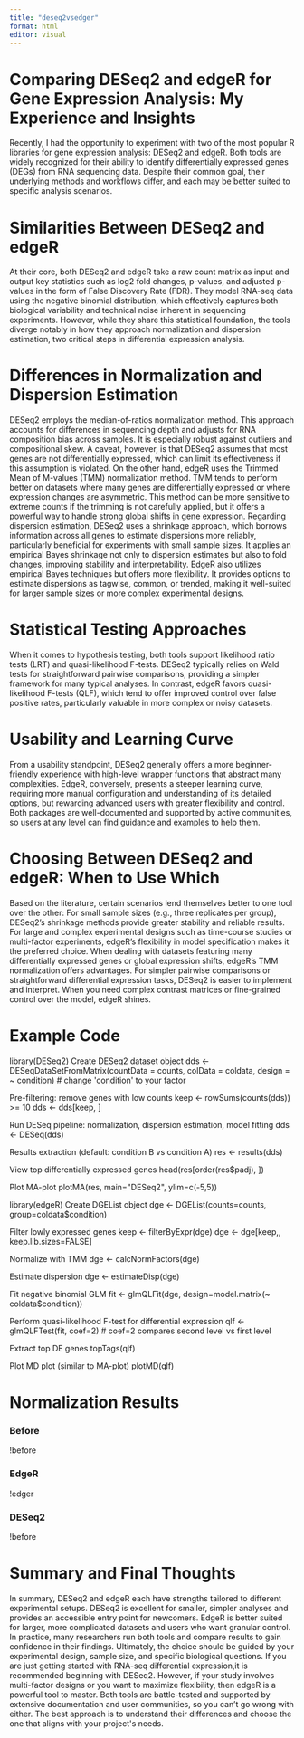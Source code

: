 ```yaml
---
title: "deseq2vsedger"
format: html
editor: visual
---
```

# Comparing DESeq2 and edgeR for Gene Expression Analysis: My Experience and Insights

  Recently, I had the opportunity to experiment with two of the most popular R libraries for gene expression analysis: DESeq2 and edgeR. Both tools are widely recognized for their ability to identify differentially expressed genes (DEGs) from RNA sequencing data. Despite their common goal, their underlying methods and workflows differ, and each may be better suited to specific analysis scenarios.
  
# Similarities Between DESeq2 and edgeR
  At their core, both DESeq2 and edgeR take a raw count matrix as input and output key statistics such as log2 fold changes, p-values, and adjusted p-values in the form of False Discovery Rate (FDR). They model RNA-seq data using the negative binomial distribution, which effectively captures both biological variability and technical noise inherent in sequencing experiments.
  However, while they share this statistical foundation, the tools diverge notably in how they approach normalization and dispersion estimation, two critical steps in differential expression analysis.

# Differences in Normalization and Dispersion Estimation

  DESeq2 employs the median-of-ratios normalization method. This approach accounts for differences in sequencing depth and adjusts for RNA composition bias across samples. It is especially robust against outliers and compositional skew.   A caveat, however, is that DESeq2 assumes that most genes are not differentially expressed, which can limit its effectiveness if this assumption is violated.
  On the other hand, edgeR uses the Trimmed Mean of M-values (TMM) normalization method. TMM tends to perform better on datasets where many genes are differentially expressed or where expression changes are asymmetric. This method can be more sensitive to extreme counts if the trimming is not carefully applied, but it offers a powerful way to handle strong global shifts in gene expression.
  Regarding dispersion estimation, DESeq2 uses a shrinkage approach, which borrows information across all genes to estimate dispersions more reliably, particularly beneficial for experiments with small sample sizes. It applies an empirical Bayes shrinkage not only to dispersion estimates but also to fold changes, improving stability and interpretability.
  EdgeR also utilizes empirical Bayes techniques but offers more flexibility. It provides options to estimate dispersions as tagwise, common, or trended, making it well-suited for larger sample sizes or more complex experimental designs.

# Statistical Testing Approaches
  When it comes to hypothesis testing, both tools support likelihood ratio tests (LRT) and quasi-likelihood F-tests. DESeq2 typically relies on Wald tests for straightforward pairwise comparisons, providing a simpler framework for many typical analyses. In contrast, edgeR favors quasi-likelihood F-tests (QLF), which tend to offer improved control over false positive rates, particularly valuable in more complex or noisy datasets.
  
# Usability and Learning Curve
  From a usability standpoint, DESeq2 generally offers a more beginner-friendly experience with high-level wrapper functions that abstract many complexities. EdgeR, conversely, presents a steeper learning curve, requiring more manual configuration and understanding of its detailed options, but rewarding advanced users with greater flexibility and control.
  Both packages are well-documented and supported by active communities, so users at any level can find guidance and examples to help them.
  
# Choosing Between DESeq2 and edgeR: When to Use Which
  Based on the literature, certain scenarios lend themselves better to one tool over the other:
For small sample sizes (e.g., three replicates per group), DESeq2’s shrinkage methods provide greater stability and reliable results.
For large and complex experimental designs such as time-course studies or multi-factor experiments, edgeR’s flexibility in model specification makes it the preferred choice.
When dealing with datasets featuring many differentially expressed genes or global expression shifts, edgeR’s TMM normalization offers advantages.
For simpler pairwise comparisons or straightforward differential expression tasks, DESeq2 is easier to implement and interpret.
When you need complex contrast matrices or fine-grained control over the model, edgeR shines.

# Example Code

library(DESeq2)
Create DESeq2 dataset object
dds <- DESeqDataSetFromMatrix(countData = counts,
                              colData = coldata,
                              design = ~ condition)  # change 'condition' to your factor

Pre-filtering: remove genes with low counts
keep <- rowSums(counts(dds)) >= 10
dds <- dds[keep, ]

Run DESeq pipeline: normalization, dispersion estimation, model fitting
dds <- DESeq(dds)

Results extraction (default: condition B vs condition A)
res <- results(dds)

View top differentially expressed genes
head(res[order(res$padj), ])

Plot MA-plot
plotMA(res, main="DESeq2", ylim=c(-5,5))

library(edgeR)
Create DGEList object
dge <- DGEList(counts=counts, group=coldata$condition)

Filter lowly expressed genes
keep <- filterByExpr(dge)
dge <- dge[keep,, keep.lib.sizes=FALSE]

Normalize with TMM
dge <- calcNormFactors(dge)

Estimate dispersion
dge <- estimateDisp(dge)

Fit negative binomial GLM
fit <- glmQLFit(dge, design=model.matrix(~ coldata$condition))

Perform quasi-likelihood F-test for differential expression
qlf <- glmQLFTest(fit, coef=2)  # coef=2 compares second level vs first level

Extract top DE genes
topTags(qlf)

Plot MD plot (similar to MA-plot)
plotMD(qlf)

# Normalization Results

### Before
!before

### EdgeR
!edger

### DESeq2
!before


# Summary and Final Thoughts

  In summary, DESeq2 and edgeR each have strengths tailored to different experimental setups. DESeq2 is excellent for smaller, simpler analyses and provides an accessible entry point for newcomers. EdgeR is better suited for larger, more complicated datasets and users who want granular control.
In practice, many researchers run both tools and compare results to gain confidence in their findings. Ultimately, the choice should be guided by your experimental design, sample size, and specific biological questions.
If you are just getting started with RNA-seq differential expression,it is recommended beginning with DESeq2. However, if your study involves multi-factor designs or you want to maximize flexibility, then edgeR is a powerful tool to master. Both tools are battle-tested and supported by extensive documentation and user communities, so you can’t go wrong with either. The best approach is to understand their differences and choose the one that aligns with your project's needs.
